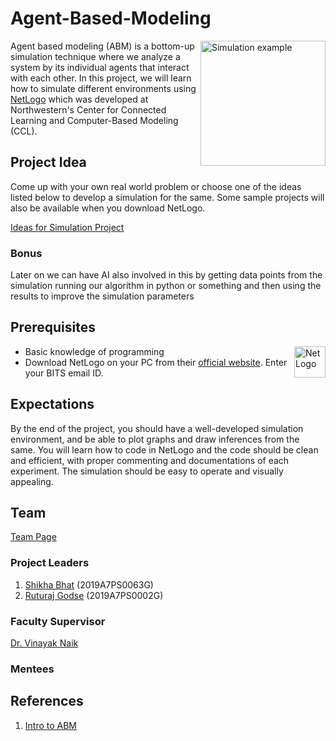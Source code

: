 # Agent-Based-Modeling

<img align = "right" src="https://user-images.githubusercontent.com/68149849/182371383-944c7a5f-fe83-48a1-8421-661c08b402fa.png" align="center" alt="Simulation example" width="200"/>

Agent based modeling (ABM) is a bottom-up simulation technique where we analyze a system by its individual agents that interact with each other. In this project, we will learn how to simulate different environments using [NetLogo](https://ccl.northwestern.edu/netlogo/) which was developed at Northwestern's Center for Connected Learning and Computer-Based Modeling (CCL).


## Project Idea
Come up with your own real world problem or choose one of the ideas listed below to develop a simulation for the same. Some sample projects will also be available when you download NetLogo.

[Ideas for Simulation Project](https://ccl.northwestern.edu/courses/mam2005/Ideas_for_models.htm)

### Bonus
Later on we can have AI also involved in this by getting data points from the simulation running our algorithm in python or something and then using the results to improve the simulation parameters

## Prerequisites

<img align = "right" src="https://user-images.githubusercontent.com/68149849/182371871-ca5654ab-83bb-41eb-ad77-d918da70b14a.png" alt="NetLogo" width="50"/>

- Basic knowledge of programming
- Download NetLogo on your PC from their [official website](http://ccl.northwestern.edu/netlogo/download.shtml). Enter your BITS email ID. 

## Expectations
By the end of the project, you should have a well-developed simulation environment, and be able to plot graphs and draw inferences from the same. You will learn how to code in NetLogo and the code should be clean and efficient, with proper commenting and documentations of each experiment. The simulation should be easy to operate and visually appealing.


## Team

[Team Page](https://github.com/orgs/ASCII-Mentorships/teams/agent-based-modeling)

### Project Leaders
1. [Shikha Bhat](https://github.com/shikha-16) (2019A7PS0063G)
2. [Ruturaj Godse](https://github.com/Ruturaj-Godse) (2019A7PS0002G)

### Faculty Supervisor
[Dr. Vinayak Naik](https://github.com/vinayaksn)

### Mentees


## References
1. [Intro to ABM](https://towardsdatascience.com/intro-to-agent-based-modeling-3eea6a070b72)
